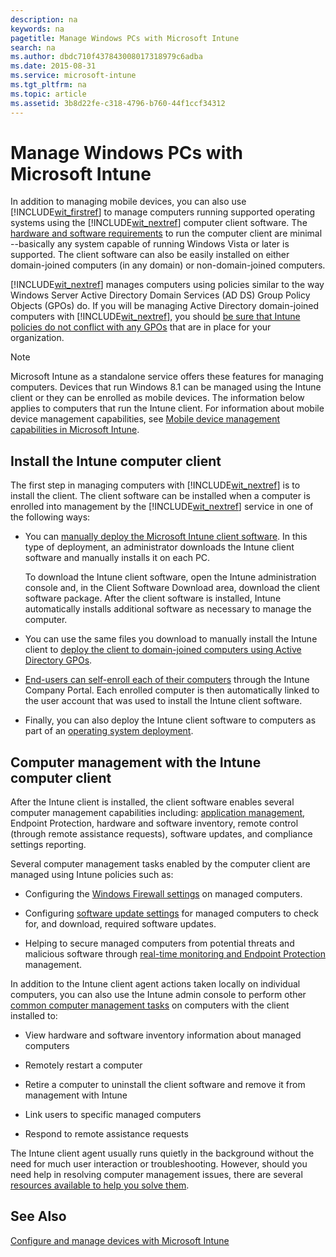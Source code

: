 ```yaml
---
description: na
keywords: na
pagetitle: Manage Windows PCs with Microsoft Intune
search: na
ms.author: dbdc710f437843008017318979c6adba
ms.date: 2015-08-31
ms.service: microsoft-intune
ms.tgt_pltfrm: na
ms.topic: article
ms.assetid: 3b8d22fe-c318-4796-b760-44f1ccf34312
---
```

# Manage Windows PCs with Microsoft Intune
In addition to managing mobile devices, you can also use [!INCLUDE[wit_firstref](../Token/wit_firstref_md.md)] to manage computers running supported operating systems using the [!INCLUDE[wit_nextref](../Token/wit_nextref_md.md)] computer client software. The [hardware and software requirements](https://technet.microsoft.com/library/dn646975.aspx)    to run the computer client are  minimal --basically any system capable of running Windows Vista or later is supported.  The client software can also be easily installed on either domain-joined computers (in any domain) or non-domain-joined computers.

[!INCLUDE[wit_nextref](../Token/wit_nextref_md.md)] manages computers using policies similar to the way Windows Server Active Directory Domain Services (AD DS) Group Policy Objects (GPOs) do. If you will be managing Active Directory domain-joined computers with [!INCLUDE[wit_nextref](../Token/wit_nextref_md.md)], you should [be sure that Intune policies do not conflict with any GPOs](https://technet.microsoft.com/library/dn646986.aspx) that are in place for your organization.

> [!NOTE]
> Microsoft Intune as a standalone service offers these features for managing computers. Devices that run Windows 8.1 can be managed using the Intune client or they can be enrolled as mobile devices. The information below applies to computers that run the Intune client. For information about mobile device management capabilities, see [Mobile device management capabilities in Microsoft Intune](https://technet.microsoft.com/library/dn600287%28TechNet.10%29.aspx).

## Install the Intune computer client
The first step in managing computers with [!INCLUDE[wit_nextref](../Token/wit_nextref_md.md)] is to install the client. The client software can be installed when a computer is enrolled into management by the [!INCLUDE[wit_nextref](../Token/wit_nextref_md.md)] service in one of the following ways:

- You can [manually deploy the Microsoft Intune client software](https://technet.microsoft.com/library/dn646969.aspx#BKMK_Manual). In this type of deployment, an administrator downloads the  Intune client software and manually installs it on each PC.

   To download the  Intune client software, open the  Intune administration console and, in the Client Software Download area, download the client software package. After the client software is installed,  Intune automatically installs additional software as necessary to manage the computer.

- You can use the same files you download to manually install the  Intune client to [deploy the client to domain-joined computers using Active Directory GPOs](https://technet.microsoft.com/library/dn646969.aspx).

- [End-users can self-enroll each of their computers](https://technet.microsoft.com/library/dn646969.aspx) through the  Intune Company Portal. Each enrolled computer is then automatically linked to the user account that was used to install the  Intune client software.

- Finally, you can also deploy the  Intune client software to computers as part of an [operating system deployment](https://technet.microsoft.com/library/dn646969.aspx).

## Computer management with the Intune computer client
After the Intune client is installed, the client software enables several computer management capabilities including: [application management](https://technet.microsoft.com/library/dn646961.aspx), Endpoint Protection, hardware and software inventory, remote control (through remote assistance requests), software updates, and compliance settings reporting.

Several computer management tasks enabled by the computer client are managed using Intune policies such as:

- Configuring the [Windows Firewall settings](https://technet.microsoft.com/library/mt346040.aspx) on managed computers.

- Configuring [software update settings](https://technet.microsoft.com/library/dn646968.aspx) for managed computers to check for, and download, required software updates.

- Helping to secure managed computers from potential threats and malicious software through [real-time monitoring and Endpoint Protection](https://technet.microsoft.com/library/dn646970.aspx) management.

In addition to the Intune client agent actions taken locally on individual computers, you can also use the Intune admin console to perform other [common computer management tasks](https://technet.microsoft.com/library/dn646989.aspx) on computers with the client installed to:

- View hardware and software inventory information about managed computers

- Remotely restart a computer

- Retire a computer to uninstall the client software and remove it from management with Intune

- Link users to specific managed computers

- Respond to remote assistance requests

The Intune client agent usually runs quietly in the background without the need for much user interaction or troubleshooting. However, should you need help in resolving computer management issues, there are several [resources available to help you solve them](https://technet.microsoft.com/library/dn646987.aspx).

## See Also
[Configure and manage devices with Microsoft Intune](../Topic/Configure_and_manage_devices_with_Microsoft_Intune.md)

